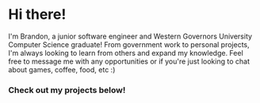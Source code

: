 # Hi there!
I'm Brandon, a junior software engineer and Western Governors University Computer Science graduate! From government work to personal projects, I'm always looking to learn from others and expand my knowledge. Feel free to message me with any opportunities or if you're just looking to chat about games, coffee, food, etc :)

### Check out my projects below!
<!---
brandon-w1205/brandon-w1205 is a ✨ special ✨ repository because its `README.md` (this file) appears on your GitHub profile.
You can click the Preview link to take a look at your changes.
--->
